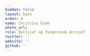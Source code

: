 ```yaml
---
hidden: false
layout: base
order: 4
name: Christina Eide
photo_url: 
role: Ballsjef og fungerende Arrsjef
twitter: ''
website: ''
github: ''
---
```

